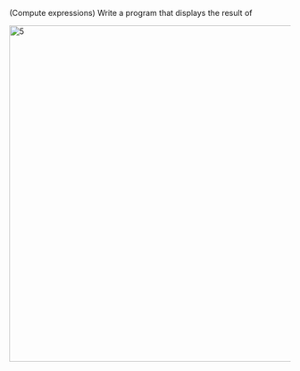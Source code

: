 (Compute expressions) Write a program that displays the result of


<img width="602" alt="5" src="https://user-images.githubusercontent.com/110309198/198868826-7961e338-a393-4749-b473-a65efcd04257.png">
